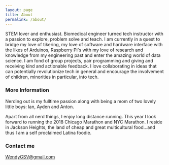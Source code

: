 ```yaml
---
layout: page
title: About
permalink: /about/
---
```

STEM lover and enthusiast. Biomedical engineer turned tech instructor with a passion to explore, problem solve and teach. I am currently in a quest to bridge my love of tikering, my love of software and hardware interface with the likes of Arduinos, Raspberry Pi's with my love of research and knowledge from my engineering past and enter the amazing world of data science. I am fond of group projects, pair programming and giving and receiving kind and actionable feedback. I love collaborating in ideas that can potentially revolutionize tech in general and encourage the involvement of children, minorities in particular, into tech.


### More Information

Nerding out is my fulltime passion along with being a mom of two lovely little boys: Ian, Ayden and Anton. 

Apart from all nerd things, I enjoy long distance running. This year I look forward to running the 2018 Chicago Marathon and NYC Marathon. I reside in Jackson Heights, the land of cheap and great multicultural food...and thus I am a self proclaimed Latina foodie.

### Contact me

[WendyGSV@gmail.com](mailto:wendygsv@gmail.com)